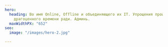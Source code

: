 ```yaml
---
hero:
  heading: Во имя Online, Offline и объединяющего их IT. Упрощения процессов и экономии
    драгоценного времени ради. Админь.
  maxWidthPX: "652"
seo:
  image: "/images/hero-2.jpg"

---
```


